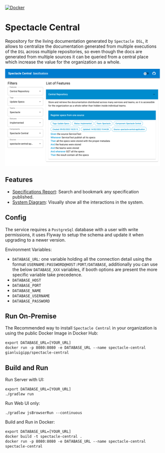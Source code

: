 [![Docker](https://img.shields.io/docker/v/gianluigipp/spectacle-central/latest?label=Docker)](https://hub.docker.com/r/gianluigipp/spectacle-central)

# Spectacle Central

Repository for the living documentation generated by `Spectacle DSL`, it allows to centralize the
documentation generated from multiple executions of the `DSL` across multiple repositories, so even
though the docs are generated from multiple sources it can be queried from a central place which
increase the value for the organization as a whole.

![Specifications Page](./docs/images/SpecificationsPage.png)

## Features

* [Specifications Report](./docs/SpecificationsReport.md): Search and bookmark any specification
  published.
* [System Diagram](./docs/SystemDiagram.md): Visually show all the interactions in the system.

## Config

The service requires a `PostgreSql` database with a user with write permissions, it uses Flyway to
setup the schema and update it when upgrading to a newer version.

Environment Variables:

* `DATABASE_URL`: one variable holding all the connection detail using the
  format `USERNAME:PASSWORD@HOST:PORT/DATABASE`, additionally you can use the below `DATABASE_XXX`
  variables, if booth options are present the more specific variable take precedence.
* `DATABASE_HOST`
* `DATABASE_PORT`
* `DATABASE_NAME`
* `DATABASE_USERNAME`
* `DATABASE_PASSWORD`

## Run On-Premise

The Recommended way to install `Spectacle Central` in your organization is using the public Docker
Image in Docker Hub:

```
export DATABASE_URL=[YOUR_URL] 
docker run -p 8080:8080 -e DATABASE_URL --name spectacle-central gianluigipp/spectacle-central
```

## Build and Run

Run Server with UI:

```
export DATABASE_URL=[YOUR_URL] 
./gradlew run
```

Run Web UI only:

```
./gradlew jsBrowserRun --continuous
```

Build and Run in Docker:

```
export DATABASE_URL=[YOUR_URL] 
docker build -t spectacle-central . 
docker run -p 8080:8080 -e DATABASE_URL --name spectacle-central spectacle-central
```
